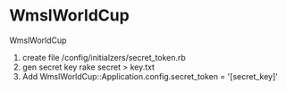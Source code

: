 WmslWorldCup
============

WmslWorldCup

1. create file /config/initialzers/secret_token.rb
2. gen secret key rake secret > key.txt
3. Add WmslWorldCup::Application.config.secret_token = '[secret_key]'

